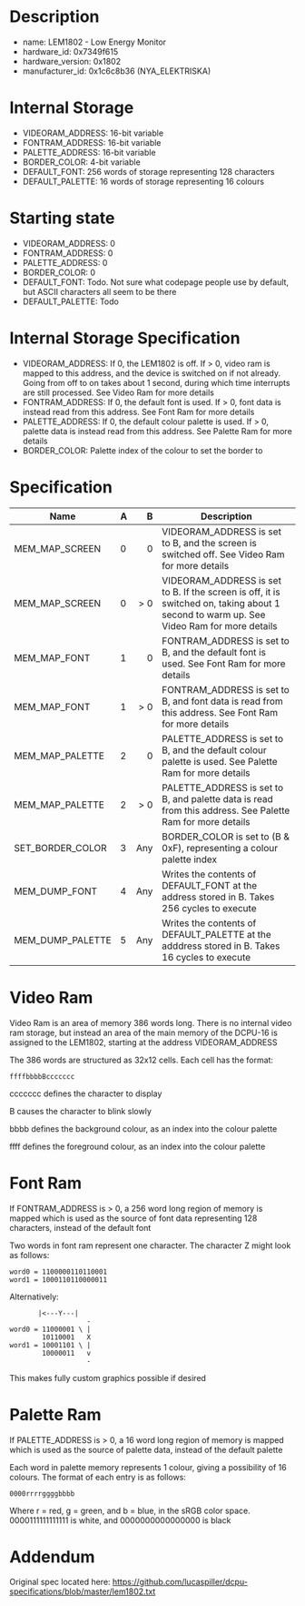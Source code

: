 # Description

- name: LEM1802 - Low Energy Monitor
- hardware_id: 0x7349f615
- hardware_version: 0x1802
- manufacturer_id: 0x1c6c8b36 (NYA_ELEKTRISKA)

# Internal Storage

- VIDEORAM_ADDRESS: 16-bit variable
- FONTRAM_ADDRESS: 16-bit variable
- PALETTE_ADDRESS: 16-bit variable
- BORDER_COLOR: 4-bit variable
- DEFAULT_FONT: 256 words of storage representing 128 characters
- DEFAULT_PALETTE: 16 words of storage representing 16 colours

# Starting state

- VIDEORAM_ADDRESS: 0
- FONTRAM_ADDRESS: 0
- PALETTE_ADDRESS: 0
- BORDER_COLOR: 0
- DEFAULT_FONT: Todo. Not sure what codepage people use by default, but ASCII characters all seem to be there
- DEFAULT_PALETTE: Todo

# Internal Storage Specification

- VIDEORAM_ADDRESS: If 0, the LEM1802 is off. If > 0, video ram is mapped to this address, and the device is switched on if not already. Going from off to on takes about 1 second, during which time interrupts are still processed. See Video Ram for more details
- FONTRAM_ADDRESS: If 0, the default font is used. If > 0, font data is instead read from this address. See Font Ram for more details
- PALETTE_ADDRESS: If 0, the default colour palette is used. If > 0, palette data is instead read from this address. See Palette Ram for more details
- BORDER_COLOR: Palette index of the colour to set the border to

# Specification

| Name | A | B | Description |
| ---- |---|---:|------------|
| MEM_MAP_SCREEN   | 0 | 0   | VIDEORAM_ADDRESS is set to B, and the screen is switched off. See Video Ram for more details |
| MEM_MAP_SCREEN   | 0 | > 0 | VIDEORAM_ADDRESS is set to B. If the screen is off, it is switched on, taking about 1 second to warm up. See Video Ram for more details |
| MEM_MAP_FONT 	   | 1 | 0   | FONTRAM_ADDRESS is set to B, and the default font is used. See Font Ram for more details |
| MEM_MAP_FONT 	   | 1 | > 0 | FONTRAM_ADDRESS is set to B, and font data is read from this address. See Font Ram for more details |
| MEM_MAP_PALETTE  | 2 | 0   | PALETTE_ADDRESS is set to B, and the default colour palette is used. See Palette Ram for more details |
| MEM_MAP_PALETTE  | 2 | > 0 | PALETTE_ADDRESS is set to B, and palette data is read from this address. See Palette Ram for more details |
| SET_BORDER_COLOR | 3 | Any | BORDER_COLOR is set to (B & 0xF), representing a colour palette index |
| MEM_DUMP_FONT    | 4 | Any | Writes the contents of DEFAULT_FONT at the address stored in B. Takes 256 cycles to execute |
| MEM_DUMP_PALETTE | 5 | Any | Writes the contents of DEFAULT_PALETTE at the adddress stored in B. Takes 16 cycles to execute |

# Video Ram

Video Ram is an area of memory 386 words long. There is no internal video ram storage, but instead an area of the main memory of the DCPU-16 is assigned to the LEM1802, starting at the address VIDEORAM_ADDRESS

The 386 words are structured as 32x12 cells. Each cell has the format:

	ffffbbbbBccccccc
	
ccccccc defines the character to display

B causes the character to blink slowly

bbbb defines the background colour, as an index into the colour palette

ffff defines the foreground colour, as an index into the colour palette

# Font Ram

If FONTRAM_ADDRESS is > 0, a 256 word long region of memory is mapped which is used as the source of font data representing 128 characters, instead of the default font

Two words in font ram represent one character. The character Z might look as follows:

	word0 = 1100000110110001
	word1 = 1000110110000011

Alternatively: 

		   |<---Y---|
					   -
	word0 = 11000001 \ |
			10110001   X
	word1 = 10001101 \ |
			10000011   v
					   -

This makes fully custom graphics possible if desired

# Palette Ram

If PALETTE_ADDRESS is > 0, a 16 word long region of memory is mapped which is used as the source of palette data, instead of the default palette

Each word in palette memory represents 1 colour, giving a possibility of 16 colours. The format of each entry is as follows:
    
	0000rrrrggggbbbb
	
Where r = red, g = green, and b = blue, in the sRGB color space. 0000111111111111 is white, and 0000000000000000 is black

# Addendum

Original spec located here: https://github.com/lucaspiller/dcpu-specifications/blob/master/lem1802.txt
